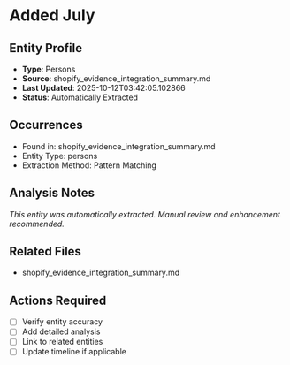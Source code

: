 # Added July

## Entity Profile
- **Type**: Persons
- **Source**: shopify_evidence_integration_summary.md
- **Last Updated**: 2025-10-12T03:42:05.102866
- **Status**: Automatically Extracted

## Occurrences
- Found in: shopify_evidence_integration_summary.md
- Entity Type: persons
- Extraction Method: Pattern Matching

## Analysis Notes
*This entity was automatically extracted. Manual review and enhancement recommended.*

## Related Files
- shopify_evidence_integration_summary.md

## Actions Required
- [ ] Verify entity accuracy
- [ ] Add detailed analysis
- [ ] Link to related entities
- [ ] Update timeline if applicable
